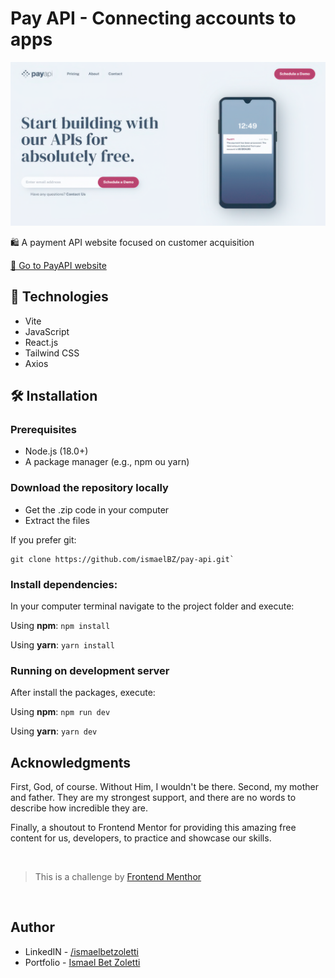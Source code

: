 # Pay API - Connecting accounts to apps 

![desktop](https://github.com/ismaelBZ/pay-api/blob/main/src/assets/imgs/desktop-image.PNG)

🛍  A payment API website focused on customer acquisition 

[🔗 Go to PayAPI website](https://ismaelbz.github.io/pay-api/) 


## 🚀 Technologies

- Vite
- JavaScript
- React.js
- Tailwind CSS
- Axios


## 🛠️ Installation

### Prerequisites

- Node.js (18.0+)
- A package manager (e.g., npm ou yarn)

### Download the repository locally

- Get the .zip code in your computer
- Extract the files

If you prefer git:

```
git clone https://github.com/ismaelBZ/pay-api.git`
```

### Install dependencies:

In your computer terminal navigate to the project folder and execute:

Using **npm**: `npm install`

Using **yarn**: `yarn install`

### Running on development server

After install the packages, execute:

Using **npm**: `npm run dev`

Using **yarn**: `yarn dev`

## Acknowledgments

First, God, of course. Without Him, I wouldn't be there. Second, my mother and father. They are my strongest support, and there are no words to describe how incredible they are. 

Finally, a shoutout to Frontend Mentor for providing this amazing free content for us, developers, to practice and showcase our skills. 

<br>

>  This is a challenge by [Frontend Menthor](https://www.frontendmentor.io/)

<br>

## Author

- LinkedIN - [/ismaelbetzoletti](https://www.linkedin.com/in/ismaelbetzoletti/)
- Portfolio - [Ismael Bet Zoletti](https://ismaelbz.github.io/portfolio/)
